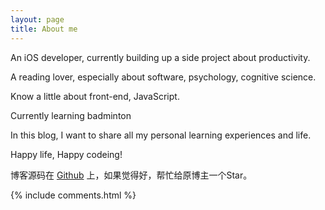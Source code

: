 ```yaml
---
layout: page
title: About me 
---
```


An iOS developer, currently building up a side project about productivity.
<p>
A reading lover, especially about software, psychology, cognitive science.
<p>
Know a little about front-end, JavaScript.

<p>
Currently learning badminton 

<p>

In this blog, I want to share all my personal learning experiences and life.

<p>

Happy life, Happy codeing!

<p> 

博客源码在 <a target="_blank" href='https://github.com/leopardpan/leopardpan.github.io/'>Github</a> 上，如果觉得好，帮忙给原博主一个Star。

{% include comments.html %}




